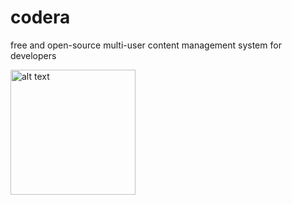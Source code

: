 # codera

free and open-source multi-user content management system for developers

<img src="https://raw.githubusercontent.com/spaghettic0der/codera/4f2fb501e4c833f9a9186883500bfaa8df839a44/images/icons/Codera-Logo-transparent.png?token=APkZHp-ZoYkMLddDw06i_deGIZ_McPeJks5XIST3wA%3D%3D" alt="alt text" width="200" height="200">

